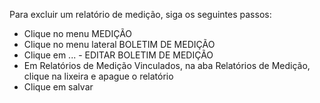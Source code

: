 Para excluir um relatório de medição, siga os seguintes passos:

* Clique no menu MEDIÇÃO
* Clique no menu lateral BOLETIM DE MEDIÇÃO
* Clique em ... - EDITAR BOLETIM DE MEDIÇÃO
* Em Relatórios de Medição Vinculados, na aba Relatórios de Medição, clique na lixeira e apague o relatório
* Clique em salvar